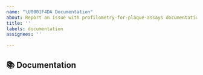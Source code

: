 ```yaml
---
name: "\U0001F4DA Documentation"
about: Report an issue with profilometry-for-plaque-assays documentation
title: ''
labels: documentation
assignees: ''

---
```


## 📚 Documentation
<!-- A clear and concise description of the documentation that needs to be created/updated -->
